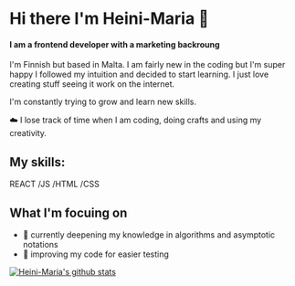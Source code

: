 # Hi there I'm Heini-Maria 👋

#### I am a frontend developer with a marketing backroung

I'm Finnish but based in Malta. I am fairly new in the coding but I'm super happy I followed my intuition and decided to start learning. I just love creating stuff seeing it work on the internet. 

I'm constantly trying to grow and learn new skills. <br />

☁️ I lose track of time when I am coding, doing crafts and using my creativity.

## My skills:

REACT /JS /HTML /CSS

## What I'm focuing on

* 🔎 currently deepening my knowledge in algorithms and asymptotic notations
* 🧼 improving my code for easier testing 
<span><span>
  
[![Heini-Maria's github stats](https://github-readme-stats.vercel.app/api?username=Heini-Maria&count_private=true&show_icons=true&theme=radical&hide_rank=false)](https://github.com/anuraghazra/github-readme-stats)





